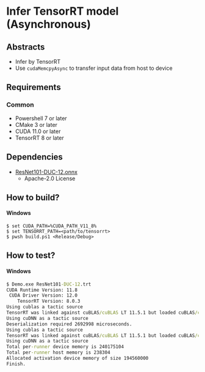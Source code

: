 # Infer TensorRT model (Asynchronous)

## Abstracts

* Infer by TensorRT
* Use `cudaMemcpyAsync` to transfer input data from host to device

## Requirements

### Common

* Powershell 7 or later
* CMake 3 or later
* CUDA 11.0 or later
* TensorRT 8 or later

## Dependencies

* [ResNet101-DUC-12.onnx](https://github.com/onnx/models/blob/main/validated/vision/object_detection_segmentation/duc/model/ResNet101-DUC-12.onnx)
  * Apache-2.0 License

## How to build?

#### Windows 

````shell
$ set CUDA_PATH=%CUDA_PATH_V11_8%
$ set TENSORRT_PATH=<path/to/tensorrt>
$ pwsh build.ps1 <Release/Debug>
````

## How to test?

#### Windows 

````cmd
$ Demo.exe ResNet101-DUC-12.trt
CUDA Runtime Version: 11.8
 CUDA Driver Version: 12.0
    TensorRT Version: 8.0.3
Using cublas a tactic source
TensorRT was linked against cuBLAS/cuBLAS LT 11.5.1 but loaded cuBLAS/cuBLAS LT 111.1.3
Using cuDNN as a tactic source
Deserialization required 2692998 microseconds.
Using cublas a tactic source
TensorRT was linked against cuBLAS/cuBLAS LT 11.5.1 but loaded cuBLAS/cuBLAS LT 111.1.3
Using cuDNN as a tactic source
Total per-runner device memory is 240175104
Total per-runner host memory is 238304
Allocated activation device memory of size 194560000
Finish.
````